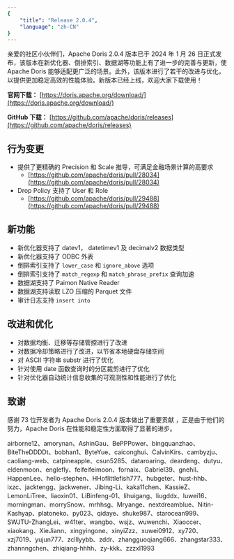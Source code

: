 ```yaml
---
{
    "title": "Release 2.0.4",
    "language": "zh-CN"
}
---
```


亲爱的社区小伙伴们，Apache Doris 2.0.4  版本已于 2024 年 1 月 26 日正式发布，该版本在新优化器、倒排索引、数据湖等功能上有了进一步的完善与更新，使 Apache Doris 能够适配更广泛的场景。此外，该版本进行了若干的改进与优化，以提供更加稳定高效的性能体验。新版本已经上线，欢迎大家下载使用！

**官网下载：** [https://doris.apache.org/download/](https://doris.apache.org/download/)

**GitHub 下载：** [https://github.com/apache/doris/releases](https://github.com/apache/doris/releases)

## 行为变更
- 提供了更精确的 Precision 和 Scale 推导，可满足金融场景计算的高要求
  - [https://github.com/apache/doris/pull/28034](https://github.com/apache/doris/pull/28034)
- Drop Policy 支持了 User 和 Role
  - [https://github.com/apache/doris/pull/29488](https://github.com/apache/doris/pull/29488) 

## 新功能
- 新优化器支持了 datev1， datetimev1 及 decimalv2 数据类型
- 新优化器支持了 ODBC 外表
- 倒排索引支持了 `lower_case` 和 `ignore_above` 选项
- 倒排索引支持了 `match_regexp` 和 `match_phrase_prefix` 查询加速
- 数据湖支持了 Paimon Native Reader
- 数据湖支持读取 LZO 压缩的 Parquet 文件
- 审计日志支持 `insert into`

## 改进和优化
- 对数据均衡、迁移等存储管控进行了改进
- 对数据冷却策略进行了改进，以节省本地硬盘存储空间
- 对 ASCII 字符串 substr 进行了优化
- 针对使用 date 函数查询时的分区裁剪进行了优化
- 针对优化器自动统计信息收集的可观测性和性能进行了优化


## 致谢

感谢 73 位开发者为 Apache Doris 2.0.4 版本做出了重要贡献 ，正是由于他们的努力，Apache Doris 在性能和稳定性方面取得了显著的进步。

airborne12、amorynan、AshinGau、BePPPower、bingquanzhao、BiteTheDDDDt、bobhan1、ByteYue、caiconghui、CalvinKirs、cambyzju、caoliang-web、catpineapple、csun5285、dataroaring、deardeng、dutyu、eldenmoon、englefly、feifeifeimoon、fornaix、Gabriel39、gnehil、HappenLee、hello-stephen、HHoflittlefish777、hubgeter、hust-hhb、ixzc、jacktengg、jackwener、Jibing-Li、kaka11chen、KassieZ、LemonLiTree、liaoxin01、LiBinfeng-01、lihuigang、liugddx、luwei16、morningman、morrySnow、mrhhsg、Mryange、nextdreamblue、Nitin-Kashyap、platoneko、py023、qidaye、shuke987、starocean999、SWJTU-ZhangLei、w41ter、wangbo、wsjz、wuwenchi、Xiaoccer、xiaokang、XieJiann、xingyingone、xinyiZzz、xuwei0912、xy720、xzj7019、yujun777、zclllyybb、zddr、zhangguoqiang666、zhangstar333、zhannngchen、zhiqiang-hhhh、zy-kkk、zzzxl1993